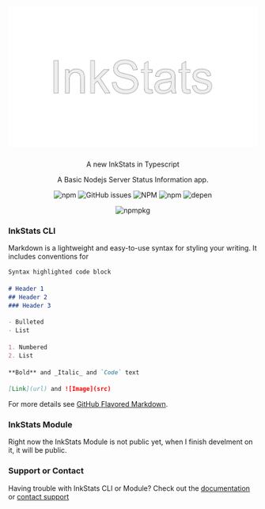 <h1 align="center">
<img alt="npm" src="8F2D7C6C-A2B5-4D0D-AACA-1719AD9BB1AF.jpeg">
</h1>

<p align="center">
  A new InkStats in Typescript
</p>
<p align="center">
  A Basic Nodejs Server Status Information app.
  </p>
<p align="center">
  <img alt="npm" src="https://img.shields.io/npm/v/inkstats-v2">
  <img alt="GitHub issues" src="https://img.shields.io/github/issues/lucaslah/inkstats-v2">
  <img alt="NPM" src="https://img.shields.io/npm/l/inkstats-v2">
  <img alt="npm" src="https://img.shields.io/npm/dw/inkstats-v2">
  <img alt="depen" src="https://david-dm.org/Lucaslah/inkstats-v2.svg">
  </p>
  <p align="center">
  <img alt="npmpkg" src="https://nodei.co/npm/inkstats-v2.png" herf="https://npmjs.org/package/inkstats-v2">
  </p>

### InkStats CLI

Markdown is a lightweight and easy-to-use syntax for styling your writing. It includes conventions for

```markdown
Syntax highlighted code block

# Header 1
## Header 2
### Header 3

- Bulleted
- List

1. Numbered
2. List

**Bold** and _Italic_ and `Code` text

[Link](url) and ![Image](src)
```

For more details see [GitHub Flavored Markdown](https://guides.github.com/features/mastering-markdown/).

### InkStats Module

Right now the InkStats Module is not public yet, when I finish develment on it, it will be public.

### Support or Contact

Having trouble with InkStats CLI or Module? Check out the [documentation](https://example.com) or [contact support](https://example.com)

